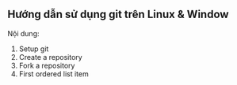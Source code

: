 ## Hướng dẫn sử dụng git trên Linux & Window

Nội dung:
1. Setup git
2. Create a repository
3. Fork a repository
1. First ordered list item


